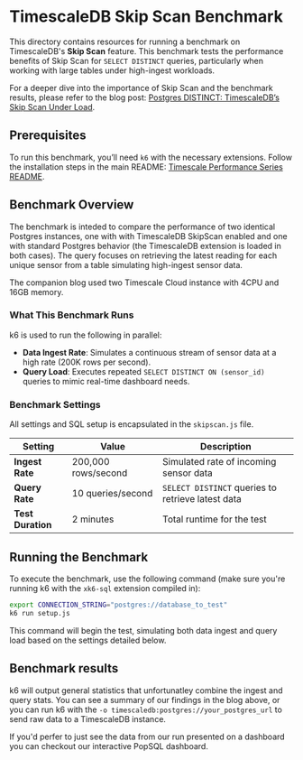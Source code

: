 # TimescaleDB Skip Scan Benchmark

This directory contains resources for running a benchmark on TimescaleDB's **Skip Scan** feature. This benchmark tests the performance benefits of Skip Scan for `SELECT DISTINCT` queries, particularly when working with large tables under high-ingest workloads.

For a deeper dive into the importance of Skip Scan and the benchmark results, please refer to the blog post: [Postgres DISTINCT: TimescaleDB’s Skip Scan Under Load](BLOG_LINK_HERE).

## Prerequisites

To run this benchmark, you’ll need `k6` with the necessary extensions. Follow the installation steps in the main README: [Timescale Performance Series README](../README.md).

## Benchmark Overview

The benchmark is inteded to compare the performance of two identical Postgres instances, one with with TimescaleDB SkipScan enabled and one with standard Postgres behavior (the TimescaleDB extension is loaded in both cases). The query focuses on retrieving the latest reading for each unique sensor from a table simulating high-ingest sensor data.

The companion blog used two Timescale Cloud instance with 4CPU and 16GB memory. 

### What This Benchmark Runs
k6 is used to run the following in parallel:

- **Data Ingest Rate**: Simulates a continuous stream of sensor data at a high rate (200K rows per second).
- **Query Load**: Executes repeated `SELECT DISTINCT ON (sensor_id)` queries to mimic real-time dashboard needs.

### Benchmark Settings

All settings and SQL setup is encapsulated in the `skipscan.js` file. 

| Setting                     | Value                    | Description                                      |
|-----------------------------|--------------------------|--------------------------------------------------|
| **Ingest Rate**             | 200,000 rows/second      | Simulated rate of incoming sensor data           |
| **Query Rate**              | 10 queries/second        | `SELECT DISTINCT` queries to retrieve latest data|
| **Test Duration**           | 2 minutes                | Total runtime for the test                       |


## Running the Benchmark

To execute the benchmark, use the following command (make sure you're running k6 with the `xk6-sql` extension compiled in):

```bash
export CONNECTION_STRING="postgres://database_to_test"
k6 run setup.js
```

This command will begin the test, simulating both data ingest and query load based on the settings detailed below.

## Benchmark results

k6 will output general statistics that unfortunatley combine the ingest and query stats. You can see a summary of our findings in the blog above, or you can run k6 with the `-o timescaledb:postgres://your_postgres_url` to send raw data to a TimescaleDB instance.

If you'd perfer to just see the data from our run presented on a dashboard you can checkout our interactive PopSQL dashboard.


